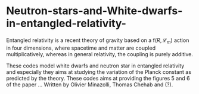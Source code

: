 # Neutron-stars-and-White-dwarfs-in-entangled-relativity-
Entangled relativity is a recent theory of gravity based on a f($R,\mathcal{L}_m$) action in four dimensions, where spacetime and matter are coupled multiplicatively, whereas in general relativity, the coupling is purely additive. 

These codes model white dwarfs and neutron star in entangled relativity and especially they aims at studying the variation of the Planck constant as predicted by the theory.
These codes aims at providing the figures 5 and 6 of the paper ... Written by Olivier Minazolli, Thomas Chehab and (?). 


